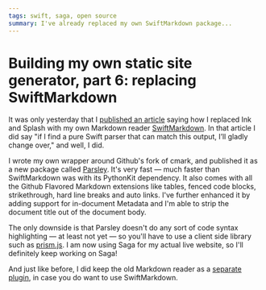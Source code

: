 ```yaml
---
tags: swift, saga, open source
summary: I've already replaced my own SwiftMarkdown package...
---
```


# Building my own static site generator, part 6: replacing SwiftMarkdown
It was only yesterday that I [published an article](/articles/2021/saga-5-replacing-ink/) saying how I replaced Ink and Splash with my own Markdown reader [SwiftMarkdown](https://github.com/loopwerk/SwiftMarkdown). In that article I did say "if I find a pure Swift parser that can match this output, I’ll gladly change over," and well, I did.

I wrote my own wrapper around Github's fork of cmark, and published it as a new package called [Parsley](https://github.com/loopwerk/Parsley). It's very fast — much faster than SwiftMarkdown was with its PythonKit dependency. It also comes with all the Github Flavored Markdown extensions like tables, fenced code blocks, strikethrough, hard line breaks and auto links. I've further enhanced it by adding support for in-document Metadata and I'm able to strip the document title out of the document body.

The only downside is that Parsley doesn't do any sort of code syntax highlighting — at least not yet — so you'll have to use a client side library such as [prism.js](https://prismjs.com). I am now using Saga for my actual live website, so I'll definitely keep working on Saga!

And just like before, I did keep the old Markdown reader as a [separate plugin](https://github.com/loopwerk/SagaPythonMarkdownReader), in case you do want to use SwiftMarkdown.
